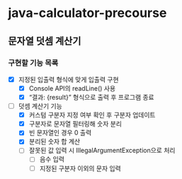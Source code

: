 # java-calculator-precourse
## 문자열 덧셈 계산기
### 구현할 기능 목록

- [x]  지정된 입출력 형식에 맞게 입출력 구현
    - [x]  Console API의 readLine() 사용
    - [x]  “결과: {result}” 형식으로 출력 후 프로그램 종료
- [ ]  덧셈 계산기 기능
    - [x]  커스텀 구분자 지정 여부 확인 후 구분자 업데이트
    - [x]  구분자로 문자열 필터링해 숫자 분리
    - [x]  빈 문자열인 경우 0 출력
    - [x]  분리된 숫자 합 계산
    - [ ]  잘못된 값 입력 시 IllegalArgumentException으로 처리
        - [ ]  음수 입력
        - [ ]  지정된 구분자 이외의 문자 입력